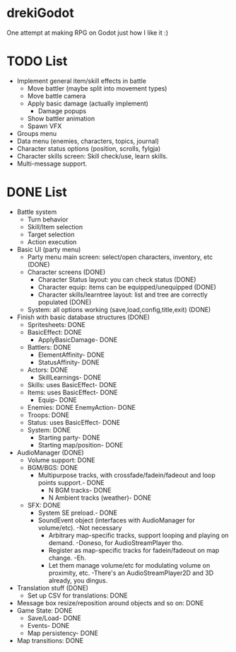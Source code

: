 # drekiGodot
One attempt at making RPG on Godot just how I like it :)

# TODO List
- Implement general item/skill effects in battle
	- Move battler (maybe split into movement types)
	- Move battle camera
	- Apply basic damage (actually implement)
		- Damage popups
	- Show battler animation
	- Spawn VFX
- Groups menu
- Data menu (enemies, characters, topics, journal)
- Character status options (position, scrolls, fylgja)
- Character skills screen: Skill check/use, learn skills.
- Multi-message support.

# DONE List
- Battle system
	- Turn behavior
	- Skill/Item selection
	- Target selection
	- Action execution
- Basic UI (party menu)
	- Party menu main screen: select/open characters, inventory, etc (DONE)
	- Character screens (DONE)
		- Character Status layout: you can check status (DONE)
		- Character equip: items can be equipped/unequipped (DONE)
		- Character skills/learntree layout: list and tree are correctly populated (DONE)
	- System: all options working (save,load,config,title,exit) (DONE)
- Finish with basic database structures (DONE)
	- Spritesheets: DONE
	- BasicEffect: DONE
		- ApplyBasicDamage- DONE
	- Battlers: DONE
		- ElementAffinity- DONE
		- StatusAffinity- DONE
	- Actors: DONE
		- SkillLearnings- DONE
	- Skills: uses BasicEffect- DONE
	- Items: uses BasicEffect- DONE
		- Equip- DONE
	- Enemies: DONE
		EnemyAction- DONE
	- Troops: DONE
	- Status: uses BasicEffect- DONE
	- System: DONE
		- Starting party- DONE
		- Starting map/position- DONE
- AudioManager (DONE)
	- Volume support: DONE
	- BGM/BGS: DONE
		- Multipurpose tracks, with crossfade/fadein/fadeout and loop points support.- DONE
			- N BGM tracks- DONE
			- N Ambient tracks (weather)- DONE
	- SFX: DONE
		- System SE preload.- DONE
		- SoundEvent object (interfaces with AudioManager for volume/etc). -Not necessary
			- Arbitrary map-specific tracks, support looping and playing on demand. -Doneso, for AudioStreamPlayer tho.
			- Register as map-specific tracks for fadein/fadeout on map change. -Eh.
			- Let them manage volume/etc for modulating volume on proximity, etc. -There's an AudioStreamPlayer2D and 3D already, you dingus.
- Translation stuff (DONE)
	- Set up CSV for translations: DONE
- Message box resize/reposition around objects and so on: DONE
- Game State: DONE
	- Save/Load- DONE
	- Events- DONE
	- Map persistency- DONE
- Map transitions: DONE
